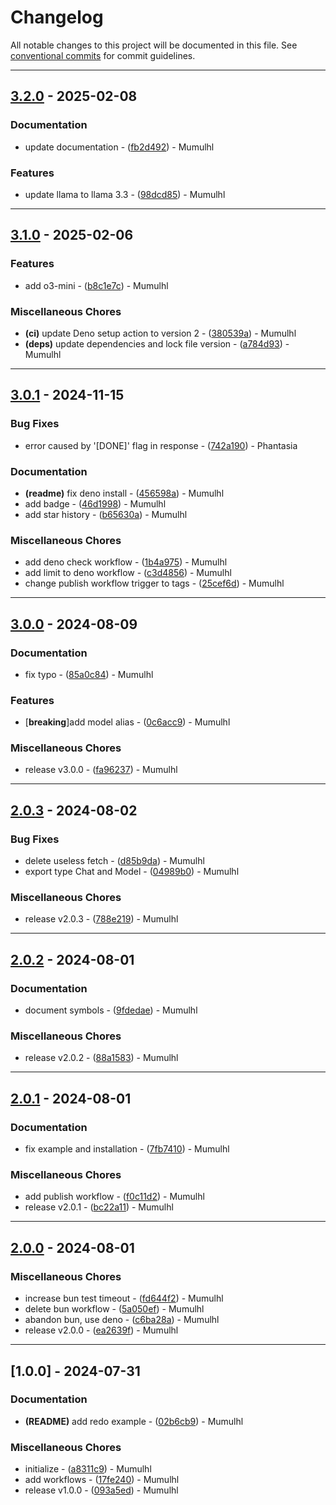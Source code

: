 # Changelog

All notable changes to this project will be documented in this file. See [conventional commits](https://www.conventionalcommits.org/) for commit guidelines.

---
## [3.2.0](https://github.com/mumu-lhl/duckduckgo-ai-chat/compare/v3.1.0..v3.2.0) - 2025-02-08

### Documentation

- update documentation - ([fb2d492](https://github.com/mumu-lhl/duckduckgo-ai-chat/commit/fb2d492a5f2ed52119d959949ecb9cad0d69fe04)) - Mumulhl

### Features

- update llama to llama 3.3 - ([98dcd85](https://github.com/mumu-lhl/duckduckgo-ai-chat/commit/98dcd858d32dff67155b5ddbdfda2484650c2370)) - Mumulhl

---
## [3.1.0](https://github.com/mumu-lhl/duckduckgo-ai-chat/compare/v3.0.1..v3.1.0) - 2025-02-06

### Features

- add o3-mini - ([b8c1e7c](https://github.com/mumu-lhl/duckduckgo-ai-chat/commit/b8c1e7cd689a6fae2cf5b50c3a80f9f974da7aba)) - Mumulhl

### Miscellaneous Chores

- **(ci)** update Deno setup action to version 2 - ([380539a](https://github.com/mumu-lhl/duckduckgo-ai-chat/commit/380539ae2ceb04fa7f8449d21eecdb980855c94b)) - Mumulhl
- **(deps)** update dependencies and lock file version - ([a784d93](https://github.com/mumu-lhl/duckduckgo-ai-chat/commit/a784d936c3e58ca5cf6dbfd31b839871623c29ba)) - Mumulhl

---
## [3.0.1](https://github.com/mumu-lhl/duckduckgo-ai-chat/compare/v3.0.0..v3.0.1) - 2024-11-15

### Bug Fixes

- error caused by '[DONE]' flag in response - ([742a190](https://github.com/mumu-lhl/duckduckgo-ai-chat/commit/742a1908b2973bf86f726597ebca4916d8410c47)) - Phantasia

### Documentation

- **(readme)** fix deno install - ([456598a](https://github.com/mumu-lhl/duckduckgo-ai-chat/commit/456598ab61298a1346a75c17320543ce321c7371)) - Mumulhl
- add badge - ([46d1998](https://github.com/mumu-lhl/duckduckgo-ai-chat/commit/46d199838f6f52a5d307e112f94cfee0a1c0139a)) - Mumulhl
- add star history - ([b65630a](https://github.com/mumu-lhl/duckduckgo-ai-chat/commit/b65630a3f927298b9e8b702654b739ed7b0915ce)) - Mumulhl

### Miscellaneous Chores

- add deno check workflow - ([1b4a975](https://github.com/mumu-lhl/duckduckgo-ai-chat/commit/1b4a97520a25c24e6c1b84a993bd984ae2a3295f)) - Mumulhl
- add limit to deno workflow - ([c3d4856](https://github.com/mumu-lhl/duckduckgo-ai-chat/commit/c3d4856eea58b4243fef0b2dea42d0db82676fcb)) - Mumulhl
- change publish workflow trigger to tags - ([25cef6d](https://github.com/mumu-lhl/duckduckgo-ai-chat/commit/25cef6d1d7fdd2c85940fd0c740ac943faa74d67)) - Mumulhl

---
## [3.0.0](https://github.com/mumu-lhl/duckduckgo-ai-chat/compare/v2.0.3..v3.0.0) - 2024-08-09

### Documentation

- fix typo - ([85a0c84](https://github.com/mumu-lhl/duckduckgo-ai-chat/commit/85a0c844f4fd0c959cb061ab09ddc50bb0b56ac6)) - Mumulhl

### Features

-  [**breaking**]add model alias - ([0c6acc9](https://github.com/mumu-lhl/duckduckgo-ai-chat/commit/0c6acc9f11bbe8c5da001879c80769a5f2e703be)) - Mumulhl

### Miscellaneous Chores

- release v3.0.0 - ([fa96237](https://github.com/mumu-lhl/duckduckgo-ai-chat/commit/fa9623769f2478c4d598d493558c0334dc438541)) - Mumulhl

---
## [2.0.3](https://github.com/mumu-lhl/duckduckgo-ai-chat/compare/v2.0.2..v2.0.3) - 2024-08-02

### Bug Fixes

- delete useless fetch - ([d85b9da](https://github.com/mumu-lhl/duckduckgo-ai-chat/commit/d85b9da5b8761a42ea8290dafaab5482f9905e3f)) - Mumulhl
- export type Chat and Model - ([04989b0](https://github.com/mumu-lhl/duckduckgo-ai-chat/commit/04989b02802f50175053f85ea1cb2f95c58d7e4d)) - Mumulhl

### Miscellaneous Chores

- release v2.0.3 - ([788e219](https://github.com/mumu-lhl/duckduckgo-ai-chat/commit/788e219f2c23433ceafdc6affae0a473bd011ba5)) - Mumulhl

---
## [2.0.2](https://github.com/mumu-lhl/duckduckgo-ai-chat/compare/v2.0.1..v2.0.2) - 2024-08-01

### Documentation

- document symbols - ([9fdedae](https://github.com/mumu-lhl/duckduckgo-ai-chat/commit/9fdedae1dd6dc639bb2a1b5c882e97716b70010a)) - Mumulhl

### Miscellaneous Chores

- release v2.0.2 - ([88a1583](https://github.com/mumu-lhl/duckduckgo-ai-chat/commit/88a15830023c29df324fbeb941939cd148a17569)) - Mumulhl

---
## [2.0.1](https://github.com/mumu-lhl/duckduckgo-ai-chat/compare/v2.0.0..v2.0.1) - 2024-08-01

### Documentation

- fix example and installation - ([7fb7410](https://github.com/mumu-lhl/duckduckgo-ai-chat/commit/7fb741067e192f89f1cccccda3c91394741557d2)) - Mumulhl

### Miscellaneous Chores

- add publish workflow - ([f0c11d2](https://github.com/mumu-lhl/duckduckgo-ai-chat/commit/f0c11d23db5d46bc3086ca46a7ab2833068b6eb5)) - Mumulhl
- release v2.0.1 - ([bc22a11](https://github.com/mumu-lhl/duckduckgo-ai-chat/commit/bc22a1115630906c6a7dd1b484e0fcc31c17706e)) - Mumulhl

---
## [2.0.0](https://github.com/mumu-lhl/duckduckgo-ai-chat/compare/v1.0.0..v2.0.0) - 2024-08-01

### Miscellaneous Chores

- increase bun test timeout - ([fd644f2](https://github.com/mumu-lhl/duckduckgo-ai-chat/commit/fd644f258981bde811633531330ddb244f813cbe)) - Mumulhl
- delete bun workflow - ([5a050ef](https://github.com/mumu-lhl/duckduckgo-ai-chat/commit/5a050effcc2afe84cf3c246cfef26e75ce1acf5e)) - Mumulhl
- abandon bun, use deno - ([c6ba28a](https://github.com/mumu-lhl/duckduckgo-ai-chat/commit/c6ba28a2ffc7e44e084d334a188a9ebf94368884)) - Mumulhl
- release v2.0.0 - ([ea2639f](https://github.com/mumu-lhl/duckduckgo-ai-chat/commit/ea2639fdbe39f178e8153951fd2da773904d343f)) - Mumulhl

---
## [1.0.0] - 2024-07-31

### Documentation

- **(README)** add redo example - ([02b6cb9](https://github.com/mumu-lhl/duckduckgo-ai-chat/commit/02b6cb9cb3a8adc06f54c97b9361a9bb88cf97e8)) - Mumulhl

### Miscellaneous Chores

- initialize - ([a8311c9](https://github.com/mumu-lhl/duckduckgo-ai-chat/commit/a8311c9dc3c32e0b3b51301503de847dddbd5013)) - Mumulhl
- add workflows - ([17fe240](https://github.com/mumu-lhl/duckduckgo-ai-chat/commit/17fe240cb5c44156572f0b79641a6e00e1be6f42)) - Mumulhl
- release v1.0.0 - ([093a5ed](https://github.com/mumu-lhl/duckduckgo-ai-chat/commit/093a5ed06f77ff7476fe26ccbc4221472bc3c565)) - Mumulhl

<!-- generated by git-cliff -->

